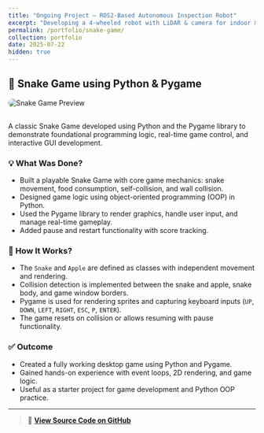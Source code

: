 ```yaml
---
title: "Ongoing Project – ROS2-Based Autonomous Inspection Robot"
excerpt: "Developing a 4-wheeled robot with LiDAR & camera for indoor mapping and inspection tasks. Integrated with ROS2, RPlidar, and SLAM Toolbox."
permalink: /portfolio/snake-game/
collection: portfolio
date: 2025-07-22
hidden: true
---
```



## 🐍 Snake Game using Python & Pygame

<img src="/images/snake_game_preview.png" alt="Snake Game Preview" style="max-width:100%; border-radius:10px; margin-bottom:1rem;">

A classic Snake Game developed using Python and the Pygame library to demonstrate foundational programming logic, real-time game control, and interactive GUI development.

### 💡 What Was Done?
- Built a playable Snake Game with core game mechanics: snake movement, food consumption, self-collision, and wall collision.
- Designed game logic using object-oriented programming (OOP) in Python.
- Used the Pygame library to render graphics, handle user input, and manage real-time gameplay.
- Added pause and restart functionality with score tracking.

### 🧠 How It Works?
- The `Snake` and `Apple` are defined as classes with independent movement and rendering.
- Collision detection is implemented between the snake and apple, snake body, and game window borders.
- Pygame is used for rendering sprites and capturing keyboard inputs (`UP`, `DOWN`, `LEFT`, `RIGHT`, `ESC`, `P`, `ENTER`).
- The game resets on collision or allows resuming with pause functionality.

### ✅ Outcome
- Created a fully working desktop game using Python and Pygame.
- Gained hands-on experience with event loops, 2D rendering, and game logic.
- Useful as a starter project for game development and Python OOP practice.

---

> 🔗 **[View Source Code on GitHub](https://github.com/shareefbaba/snake-game-python)**

